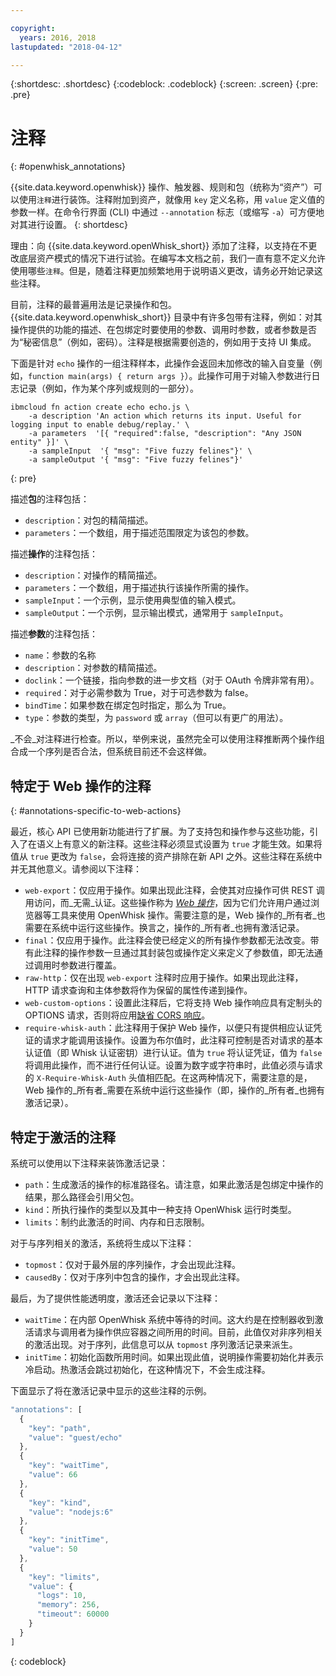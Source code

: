 ```yaml
---

copyright:
  years: 2016, 2018
lastupdated: "2018-04-12"

---
```


{:shortdesc: .shortdesc}
{:codeblock: .codeblock}
{:screen: .screen}
{:pre: .pre}

# 注释
{: #openwhisk_annotations}

{{site.data.keyword.openwhisk}} 操作、触发器、规则和包（统称为“资产”）可以使用`注释`进行装饰。注释附加到资产，就像用 `key` 定义名称，用 `value` 定义值的参数一样。在命令行界面 (CLI) 中通过 `--annotation` 标志（或缩写 `-a`）可方便地对其进行设置。
{: shortdesc}

理由：向 {{site.data.keyword.openWhisk_short}} 添加了注释，以支持在不更改底层资产模式的情况下进行试验。在编写本文档之前，我们一直有意不定义允许使用哪些`注释`。但是，随着注释更加频繁地用于说明语义更改，请务必开始记录这些注释。

目前，注释的最普遍用法是记录操作和包。{{site.data.keyword.openwhisk_short}} 目录中有许多包带有注释，例如：对其操作提供的功能的描述、在包绑定时要使用的参数、调用时参数，或者参数是否为“秘密信息”（例如，密码）。注释是根据需要创造的，例如用于支持 UI 集成。

下面是针对 `echo` 操作的一组注释样本，此操作会返回未加修改的输入自变量（例如，`function main(args) { return args }`）。此操作可用于对输入参数进行日志记录（例如，作为某个序列或规则的一部分）。
```
ibmcloud fn action create echo echo.js \
    -a description 'An action which returns its input. Useful for logging input to enable debug/replay.' \
    -a parameters  '[{ "required":false, "description": "Any JSON entity" }]' \
    -a sampleInput  '{ "msg": "Five fuzzy felines"}' \
    -a sampleOutput '{ "msg": "Five fuzzy felines"}'
```
{: pre}

描述**包**的注释包括：

- `description`：对包的精简描述。
- `parameters`：一个数组，用于描述范围限定为该包的参数。

描述**操作**的注释包括：

- `description`：对操作的精简描述。
- `parameters`：一个数组，用于描述执行该操作所需的操作。
- `sampleInput`：一个示例，显示使用典型值的输入模式。
- `sampleOutput`：一个示例，显示输出模式，通常用于 `sampleInput`。

描述**参数**的注释包括：

- `name`：参数的名称
- `description`：对参数的精简描述。
- `doclink`：一个链接，指向参数的进一步文档（对于 OAuth 令牌非常有用）。
- `required`：对于必需参数为 True，对于可选参数为 false。
- `bindTime`：如果参数在绑定包时指定，那么为 True。
- `type`：参数的类型，为 `password` 或 `array`（但可以有更广的用法）。

_不会_对注释进行检查。所以，举例来说，虽然完全可以使用注释推断两个操作组合成一个序列是否合法，但系统目前还不会这样做。

## 特定于 Web 操作的注释
{: #annotations-specific-to-web-actions}

最近，核心 API 已使用新功能进行了扩展。为了支持包和操作参与这些功能，引入了在语义上有意义的新注释。这些注释必须显式设置为 `true` 才能生效。如果将值从 `true` 更改为 `false`，会将连接的资产排除在新 API 之外。这些注释在系统中并无其他意义。请参阅以下注释：

- `web-export`：仅应用于操作。如果出现此注释，会使其对应操作可供 REST 调用访问，而_无需_认证。这些操作称为 [_Web 操作_](openwhisk_webactions.html)，因为它们允许用户通过浏览器等工具来使用 OpenWhisk 操作。需要注意的是，Web 操作的_所有者_也需要在系统中运行这些操作。换言之，操作的_所有者_也拥有激活记录。
- `final`：仅应用于操作。此注释会使已经定义的所有操作参数都无法改变。带有此注释的操作参数一旦通过其封装包或操作定义来定义了参数值，即无法通过调用时参数进行覆盖。
- `raw-http`：仅在出现 `web-export` 注释时应用于操作。如果出现此注释，HTTP 请求查询和主体参数将作为保留的属性传递到操作。
- `web-custom-options`：设置此注释后，它将支持 Web 操作响应具有定制头的 OPTIONS 请求，否则将应用[缺省 CORS 响应](openwhisk_webactions.html#options-requests)。
- `require-whisk-auth`：此注释用于保护 Web 操作，以便只有提供相应认证凭证的请求才能调用该操作。设置为布尔值时，此注释可控制是否对请求的基本认证值（即 Whisk 认证密钥）进行认证。值为 `true` 将认证凭证，值为 `false` 将调用此操作，而不进行任何认证。设置为数字或字符串时，此值必须与请求的 `X-Require-Whisk-Auth` 头值相匹配。在这两种情况下，需要注意的是，Web 操作的_所有者_需要在系统中运行这些操作（即，操作的_所有者_也拥有激活记录）。

## 特定于激活的注释

系统可以使用以下注释来装饰激活记录：

- `path`：生成激活的操作的标准路径名。请注意，如果此激活是包绑定中操作的结果，那么路径会引用父包。
- `kind`：所执行操作的类型以及其中一种支持 OpenWhisk 运行时类型。
- `limits`：制约此激活的时间、内存和日志限制。

对于与序列相关的激活，系统将生成以下注释：

- `topmost`：仅对于最外层的序列操作，才会出现此注释。
- `causedBy`：仅对于序列中包含的操作，才会出现此注释。

最后，为了提供性能透明度，激活还会记录以下注释：

- `waitTime`：在内部 OpenWhisk 系统中等待的时间。这大约是在控制器收到激活请求与调用者为操作供应容器之间所用的时间。目前，此值仅对非序列相关的激活出现。对于序列，此信息可以从 `topmost` 序列激活记录来派生。
- `initTime`：初始化函数所用时间。如果出现此值，说明操作需要初始化并表示冷启动。热激活会跳过初始化，在这种情况下，不会生成注释。

下面显示了将在激活记录中显示的这些注释的示例。

```javascript
"annotations": [
  {
    "key": "path",
    "value": "guest/echo"
  },
  {
    "key": "waitTime",
    "value": 66
  },
  {
    "key": "kind",
    "value": "nodejs:6"
  },
  {
    "key": "initTime",
    "value": 50
  },
  {
    "key": "limits",
    "value": {
      "logs": 10,
      "memory": 256,
      "timeout": 60000
    }
  }
]
```
{: codeblock}
